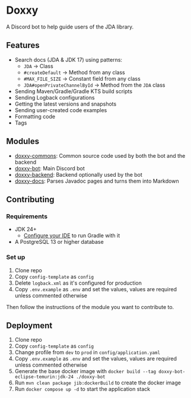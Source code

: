 # Doxxy
A Discord bot to help guide users of the JDA library.

## Features
* Search docs (JDA & JDK 17) using patterns:
  * `JDA` -> Class
  * `#createDefault` -> Method from any class
  * `#MAX_FILE_SIZE` -> Constant field from any class
  * `JDA#openPrivateChannelById` -> Method from the `JDA` class
* Sending Maven/Gradle/Gradle KTS build scripts
* Sending Logback configurations
* Getting the latest versions and snapshots
* Sending user-created code examples
* Formatting code
* Tags

## Modules
* [doxxy-commons](doxxy-commons): Common source code used by both the bot and the backend
* [doxxy-bot](doxxy-bot): Main Discord bot
* [doxxy-backend](doxxy-backend): Backend optionally used by the bot
* [doxxy-docs](doxxy-docs): Parses Javadoc pages and turns them into Markdown

## Contributing
### Requirements
* JDK 24+
  * [Configure your IDE](https://docs.gradle.org/current/userguide/toolchains.html#sec:ide-settings-toolchain) to run Gradle with it
* A PostgreSQL 13 or higher database

### Set up
1. Clone repo
2. Copy `config-template` as `config`
3. Delete `logback.xml` as it's configured for production
4. Copy `.env.example` as `.env` and set the values, values are required unless commented otherwise

Then follow the instructions of the module you want to contribute to.

## Deployment
1. Clone repo
2. Copy `config-template` as `config`
3. Change profile from `dev` to `prod` in `config/application.yaml`
4. Copy `.env.example` as `.env` and set the values, values are required unless commented otherwise
5. Generate the base docker image with `docker build --tag doxxy-bot-eclipse-temurin:jdk-24 ./doxxy-bot`
6. Run `mvn clean package jib:dockerBuild` to create the docker image
7. Run `docker compose up -d` to start the application stack